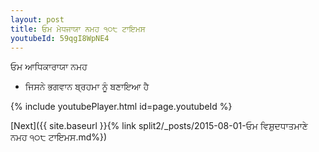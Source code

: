 ```yaml
---
layout: post
title: ਓਮ ਮੇਧਜਾਯਾ ਨਮਹ ੧੦੮ ਟਾਇਮਸ
youtubeId: 59qgI8WpNE4
---
```

 
 
 ਓਮ ਆਧਿਕਾਰਾਯਾ ਨਮਹ  
 
 -  ਜਿਸਨੇ ਭਗਵਾਨ ਬ੍ਰਹਮਾ ਨੂੰ ਬਣਾਇਆ ਹੈ 
 
  
 
  
 
 
 
 
 
 


{% include youtubePlayer.html id=page.youtubeId %}
 
[Next]({{ site.baseurl }}{% link  split2/_posts/2015-08-01-ਓਮ ਵਿਸ਼ੁਦਧਾਤਮਾਣੇ ਨਮਹ  ੧੦੮ ਟਾਇਮਸ.md%})
 
